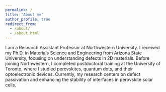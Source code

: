 ```yaml
---
permalink: /
title: "About me"
author_profile: true
redirect_from: 
  - /about/
  - /about.html
---
```


I am a Research Assistant Professor at Northwestern University. I received my Ph.D. in Materials Science and Engineering from Arizona State University, focusing on understanding defects in 2D materials. Before joining Northwestern, I completed postdoctoral training at the University of Toronto, where I studied perovskites, quantum dots, and their optoelectronic devices. Currently, my research centers on defect passivation and enhancing the stability of interfaces in perovskite solar cells.

